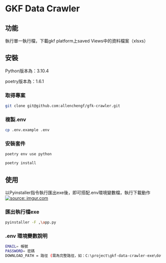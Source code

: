 # GKF Data Crawler

## 功能

執行單一執行檔，下載gkf platform上saved Views中的資料檔案（xlsxs）

## 安裝

Python版本為：3.10.4

poetry版本為：1.6.1

### 取得專案
```bash
git clone git@github.com:allenchengf/gfk-crawler.git
```
### 複製.env
```bash
cp .env.example .env
```

### 安裝套件
```bash
poetry env use python
```
```bash
poetry install
```
## 使用
以Pyinstaller指令執行匯出exe後，即可搭配.env環境變數檔，執行下載動作
<a href="https://imgur.com/NLj1B0P"><img src="https://i.imgur.com/NLj1B0P.png" title="source: imgur.com" /></a>
### 匯出執行檔exe
```bash
pyinstaller -F ,\app.py
```

### .env 環境變數說明
```bash
EMAIL= 帳號
PASSWORD= 密碼
DOWNLOAD_PATH = 路徑 (需為完整路徑，如：C:\project\gkf-data-crawler-exe\download)
```




